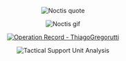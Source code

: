<div align="center">
  
  <p>
    <img
      src="https://readme-typing-svg.herokuapp.com?font=Fira+Code&duration=4250&pause=1000&color=B6B6B6&center=true&multiline=true&width=435&lines=Above+all%2C+I'm+just+a+man."
      alt="Noctis quote"
    >
  </p>

  <p>
    <img src="https://media1.tenor.com/m/AO7vsS-hWAYAAAAC/noctis-lucis-caelum-noctis.gif" alt="Noctis gif" />
  </p>
  
  <p>
  <a href="https://github.com/ThiagoGregorutti">
    <img src="https://github-readme-stats.vercel.app/api?username=ThiagoGregorutti&show_icons=true&theme=graywhite&bg_color=000000&text_color=ffffff&icon_color=ffffff&title_color=ffffff&border_color=ffffff" alt="Operation Record - ThiagoGregorutti">
  </a>
</p>
<p>
  <img src="https://github-readme-activity-graph.vercel.app/graph?username=ThiagoGregorutti&theme=xcode&bg_color=000000&color=ffffff&line=ffffff&point=ffffff&area=true&hide_border=true" alt="Tactical Support Unit Analysis">
</p>

</div>
